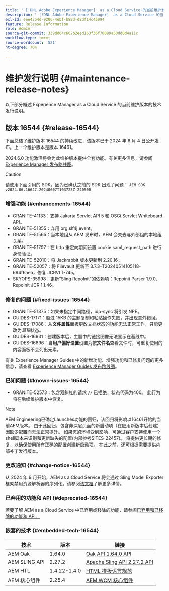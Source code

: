 ```yaml
---
title: ' [!DNL Adobe Experience Manager]  as a Cloud Service 的当前维护发行说明。'
description: ' [!DNL Adobe Experience Manager]  as a Cloud Service 的当前维护发行说明。'
exl-id: eee42b4d-9206-4ebf-b88d-d8df14c46094
feature: Release Information
role: Admin
source-git-commit: 339dd64c602b2eed163f36f70089a50dd0d4a11c
workflow-type: tm+mt
source-wordcount: '521'
ht-degree: 76%

---
```


# 维护发行说明 {#maintenance-release-notes}

以下部分概述 Experience Manager as a Cloud Service 的当前维护版本的技术发行说明。

## 版本 16544 {#release-16544}

下面总结了维护版本 16544 的持续改进，该版本已于 2024 年 6 月 4 日公开发布。上一个维护版本是版本 16461。

2024.6.0 功能激活将会为此维护版本提供全套功能。有关更多信息，请参阅 [Experience Manager 发布路线图](https://experienceleague.adobe.com/zh-hans/docs/experience-manager-release-information/aem-release-updates/update-releases-roadmap)。

>[!CAUTION]
>
>请使用下面引用的 SDK，因为已确认之前的 SDK 出现了问题：
>`AEM SDK v2024.06.16647.20240607T103723Z-240500`

### 增强功能 {#enhancements-16544}

* GRANITE-41133：支持 Jakarta Servlet API 5 和 OSGi Servlet Whiteboard API。
* GRANITE-51355：弃用 org.slf4j.event。
* GRANITE-51565：当本地组从 AEM 发布时，AEM 会失去与外部组的本地组关系。
* GRANITE-51707：在 http 重定向期间设置 cookie saml_request_path 进行身份验证。
* GRANITE-52010：将 Jackrabbit 版本更新到 2.20.16。
* GRANITE-52057：将 Filevault 更新至 3.7.3-T20240514105118-694f6aea，修复 JCRVLT-745。
* SKYOPS-35998：更新“Sling RepoInit”的依赖项：Repoinit Parser 1.9.0、Repoinit JCR 1.1.46。

### 修复的问题 {#fixed-issues-16544}

* GRANITE-51375：如果未指定中间路径，idp-sync 将引发 NPE。
* GUIDES-17171：超过 15KB 的主题复制和粘贴操作失败，并出现意外错误。
* GUIDES-17088：从&#x200B;**文件属性**&#x200B;面板更改文档状态的功能无法正常工作，只能更改为&#x200B;*草稿*&#x200B;状态。
* GUIDES-16931：创建版本后，主题中的链接图像无法显示在基线中。
* GUIDES-16896：当&#x200B;**用户偏好设置**&#x200B;设置为按&#x200B;**文件名**&#x200B;查看文件时，可重复使用的内容面板不会列出元素。

有关 Experience Manager Guides 中的新增功能、增强功能和已修复问题的更多信息，请查看 [Experience Manager Guides 发布路线图](https://experienceleague.adobe.com/cn/docs/experience-manager-guides/using/release-info/aem-guides-releases-roadmap)。

### 已知问题 {#known-issues-16544}

* GRANITE-52573：包含双斜杠的请求 `//` 已拒绝，状态代码为400。 此行为将在后续维护版本中恢复。

>[!NOTE]
> AEM Engineering已确定Launches功能的回归，该回归将影响以16461开始的当前AEM版本。 由于此回归，包含非深层页面的新启动项（在应用新版本后创建）因缺少配置而无法正常提升。
> 如果您的环境受到影响，可通过客户支持使用一个shell脚本来识别和更新缺失的配置(内部参考SITES-22457)。
> 将提供更长期的修复，以确保使用所有正确的配置创建新启动项。 在此之前，还可根据需要提供内部补丁发行版本。

### 更改通知 {#change-notice-16544}

从 2024 年 9 月开始，AEM as a Cloud Service 将会通过 Sling Model Exporter 框架禁用资源解析器的序列化。请参阅[该文档](/help/implementing/developing/hybrid/disallow-the-serialization-of-resourceresolvers-via-sling-model-exporter.md)了解更多详情。

### 已弃用的功能和 API {#deprecated-16544}

若要了解 AEM as a Cloud Service 中已弃用或移除的功能，请参阅[已弃用和已移除的功能和 API。](/help/release-notes/deprecated-removed-features.md)

### 嵌套的技术 {#embedded-tech-16544}

| 技术 | 版本 | 链接 |
|---|---|---|
| AEM Oak | 1.64.0 | [Oak API 1.64.0 API](https://www.javadoc.io/doc/org.apache.jackrabbit/oak-api/1.64.0/index.html) |
| AEM SLING API | 2.27.2 | [Apache Sling API 2.27.2 API](https://www.javadoc.io/doc/org.apache.sling/org.apache.sling.api/latest/index.html) |
| AEM HTL | 1.4.22-1.4.0 | [HTML 模板语言规范](https://github.com/adobe/htl-spec) |
| AEM 核心组件 | 2.25.4 | [AEM WCM 核心组件](https://github.com/adobe/aem-core-wcm-components) |
